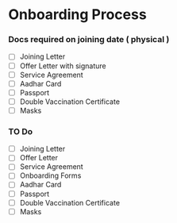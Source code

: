# Onboarding Process
### Docs required on joining date ( physical )
- [ ] Joining Letter
- [ ] Offer Letter with signature
- [ ] Service Agreement
- [ ] Aadhar Card
- [ ] Passport
- [ ] Double Vaccination Certificate
- [ ] Masks
### TO Do
- [ ] Joining Letter
- [ ] Offer Letter
- [ ] Service Agreement
- [ ] Onboarding Forms
- [ ] Aadhar Card
- [ ] Passport
- [ ] Double Vaccination Certificate
- [ ] Masks
